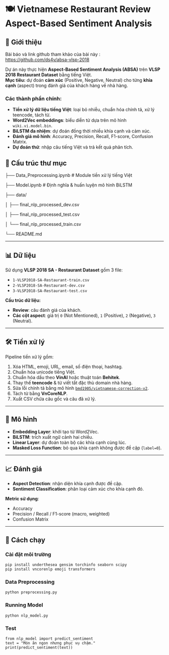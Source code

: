 # 🍽️ Vietnamese Restaurant Review Aspect-Based Sentiment Analysis

## 📌 Giới thiệu
Bài báo và link github tham khảo của bài này : https://github.com/ds4v/absa-vlsp-2018

Dự án này thực hiện **Aspect-Based Sentiment Analysis (ABSA)** trên **VLSP 2018 Restaurant Dataset** bằng tiếng Việt.  
**Mục tiêu:** dự đoán **cảm xúc** (Positive, Negative, Neutral) cho từng **khía cạnh** (aspect) trong đánh giá của khách hàng về nhà hàng.

### Các thành phần chính:
- **Tiền xử lý dữ liệu tiếng Việt**: loại bỏ nhiễu, chuẩn hóa chính tả, xử lý teencode, tách từ.
- **Word2Vec embeddings**: biểu diễn từ dựa trên mô hình `wiki.vi.model.bin`.
- **BiLSTM đa nhiệm**: dự đoán đồng thời nhiều khía cạnh và cảm xúc.
- **Đánh giá mô hình**: Accuracy, Precision, Recall, F1-score, Confusion Matrix.
- **Dự đoán thử**: nhập câu tiếng Việt và trả kết quả phân tích.

## 📂 Cấu trúc thư mục
├── Data_Preprocessing.ipynb # Module tiền xử lý tiếng Việt

├── Model.ipynb # Định nghĩa & huấn luyện mô hình BiLSTM

├── data/

│ ├── final_nlp_processed_dev.csv

│ ├── final_nlp_processed_test.csv

│ └── final_nlp_processed_train.csv

└── README.md


---

## 📊 Dữ liệu
Sử dụng **VLSP 2018 SA - Restaurant Dataset** gồm 3 file:
- `1-VLSP2018-SA-Restaurant-train.csv`
- `2-VLSP2018-SA-Restaurant-dev.csv`
- `3-VLSP2018-SA-Restaurant-test.csv`

**Cấu trúc dữ liệu:**
- **Review**: câu đánh giá của khách.
- **Các cột aspect**: giá trị `0` (Not Mentioned), `1` (Positive), `2` (Negative), `3` (Neutral).

---

## 🛠️ Tiền xử lý
Pipeline tiền xử lý gồm:
1. Xóa HTML, emoji, URL, email, số điện thoại, hashtag.
2. Chuẩn hóa unicode tiếng Việt.
3. Chuẩn hóa dấu theo **VinAI** hoặc thuật toán **Behitek**.
4. Thay thế **teencode** & từ viết tắt đặc thù domain nhà hàng.
5. Sửa lỗi chính tả bằng mô hình [`bmd1905/vietnamese-correction-v2`](https://huggingface.co/bmd1905/vietnamese-correction-v2).
6. Tách từ bằng **VnCoreNLP**.
7. Xuất CSV chứa câu gốc và câu đã xử lý.

---

## 🧠 Mô hình
- **Embedding Layer**: khởi tạo từ Word2Vec.
- **BiLSTM**: trích xuất ngữ cảnh hai chiều.
- **Linear Layer**: dự đoán toàn bộ các khía cạnh cùng lúc.
- **Masked Loss Function**: bỏ qua khía cạnh không được đề cập (`label=0`).

---

## 📈 Đánh giá
- **Aspect Detection**: nhận diện khía cạnh được đề cập.
- **Sentiment Classification**: phân loại cảm xúc cho khía cạnh đó.

**Metric sử dụng**:
- Accuracy
- Precision / Recall / F1-score (macro, weighted)
- Confusion Matrix

---

## 🚀 Cách chạy

### Cài đặt môi trường
```
pip install underthesea gensim torchinfo seaborn scipy
pip install vncorenlp emoji transformers
```
### Data Preprocessing
```
python preprocessing.py
```
### Running Model
```
python nlp_model.py
```
### Test 
```
from nlp_model import predict_sentiment
text = "Món ăn ngon nhưng phục vụ chậm."
print(predict_sentiment(text))

